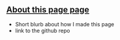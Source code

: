## [About this page page](#Schedulede:)
<!-- Schedulede:2023-11-21T22:37:21.910Z -->

<!-- Schedulede:2023-11-21T21:37:16.753Z order:40 -->

<!-- Schedulede:2023-11-21T21:30:20.350Z -->

<!-- Schedulede:2023-11-21T20:40:57.914Z -->

<!-- Schedulede:2023-11-21T20:16:45.642Z -->

<card>

- Short blurb about how I made this page
- link to the github repo
  <!--
  created:~~${ReferenceError: timestamp is not defined}~~ Schedulede:2023-11-21T17:29:35.674Z order:20 -->
  </card>
